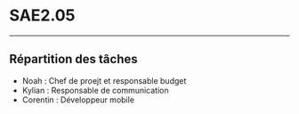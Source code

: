 # SAE2.05
---

## Répartition des tâches

- Noah : Chef de proejt et responsable budget
- Kylian : Responsable de communication
- Corentin : Développeur mobile

